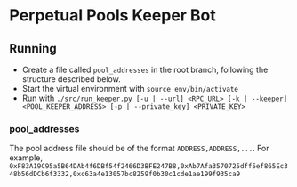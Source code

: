 # Perpetual Pools Keeper Bot

## Running
- Create a file called `pool_addresses` in the root branch, following the structure described below.
- Start the virtual environment with `source env/bin/activate`
- Run with `./src/run_keeper.py [-u | --url] <RPC_URL> [-k | --keeper] <POOL_KEEPER_ADDRESS> [-p | --private_key] <PRIVATE_KEY>`

### pool_addresses
The pool address file should be of the format `ADDRESS,ADDRESS,...`.
For example, `0xF83A19C95a5B64DAb4f6DBf54f2466D3BFE247B8,0xAb7Afa3570725dff5ef865Ec348b56dDCb6f3332,0xc63a4e13057bc8259f0b30c1cde1ae199f935ca9`
